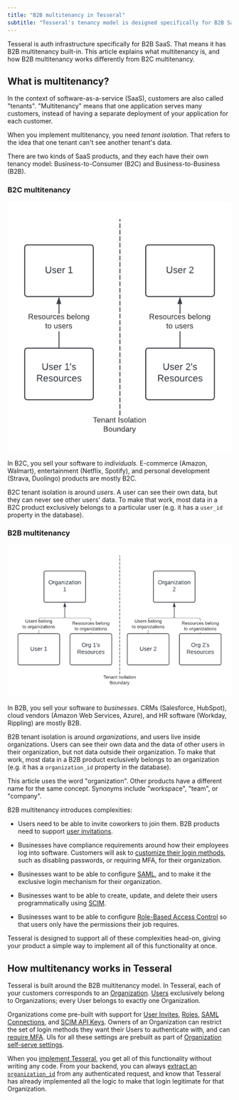 ```yaml
---
title: "B2B multitenancy in Tesseral"
subtitle: "Tesseral's tenancy model is designed specifically for B2B SaaS"
---
```


Tesseral is auth infrastructure specifically for B2B SaaS. That means it has B2B
multitenancy built-in. This article explains what multitenancy is, and how B2B
multitenancy works differently from B2C multitenancy.

## What is multitenancy?

In the context of software-as-a-service (SaaS), customers are also called
"tenants". "Multitenancy" means that one application serves many customers,
instead of having a separate deployment of your application for each customer.

When you implement multitenancy, you need *tenant isolation*. That refers to the
idea that one tenant can't see another tenant's data.

There are two kinds of SaaS products, and they each have their own tenancy
model: Business-to-Consumer (B2C) and Business-to-Business (B2B).

### B2C multitenancy

<Frame caption="A typical B2C data model. Most resources belong to users, and users can't see each others' resources.">
  <img src="b2c.png" />
</Frame>

In B2C, you sell your software to *individuals*. E-commerce (Amazon, Walmart),
entertainment (Netflix, Spotify), and personal development (Strava, Duolingo)
products are mostly B2C.

B2C tenant isolation is around *users*. A user can see their own data, but they
can never see other users' data. To make that work, most data in a B2C product
exclusively belongs to a particular user (e.g. it has a `user_id` property in
the database).

### B2B multitenancy

<Frame caption="A typical B2B data model. Users belong to organizations, and can see other resources in the same organization. But users can't see resources in other organizations.">
  <img src="b2b.png" />
</Frame>

In B2B, you sell your software to *businesses*. CRMs (Salesforce, HubSpot),
cloud vendors (Amazon Web Services, Azure), and HR software (Workday, Rippling)
are mostly B2B.

B2B tenant isolation is around *organizations*, and users live inside
organizations. Users can see their own data and the data of other users in their
organization, but not data outside their organization. To make that work, most
data in a B2B product exclusively belongs to an organization (e.g. it has a
`organization_id` property in the database).

<Info>
  This article uses the word "organization". Other products have a different
  name for the same concept. Synonyms include "workspace", "team", or "company".
</Info>

B2B multitenancy introduces complexities:

* Users need to be able to invite coworkers to join them. B2B products need to
  support [user invitations](/docs/concepts/user-invites).

* Businesses have compliance requirements around how their employees log into
  software. Customers will ask to [customize their login
  methods](/docs/features/customizing-your-login-experience#changing-login-methods-for-an-organization),
  such as disabling passwords, or requiring MFA, for their organization.

* Businesses want to be able to configure [SAML](/docs/features/saml-sso), and
  to make it the exclusive login mechanism for their organization.

* Businesses want to be able to create, update, and delete their users
  programmatically using [SCIM](/docs/features/scim-provisioning).

* Businesses want to be able to configure [Role-Based Access
  Control](/docs/features/role-based-access-control) so that users only have the
  permissions their job requires.

Tesseral is designed to support all of these complexities head-on, giving your
product a simple way to implement all of this functionality at once.

## How multitenancy works in Tesseral

Tesseral is built around the B2B multitenancy model. In Tesseral, each of your
customers corresponds to an [Organization](/docs/concepts/organizations).
[Users](/docs/concepts/users) exclusively belong to Organizations; every User
belongs to exactly one Organization.

Organizations come pre-built with support for [User
Invites](/docs/concepts/user-invites),
[Roles](/docs/features/role-based-access-control#rbac-concepts), [SAML
Connections](/docs/concepts/saml-connections), and [SCIM API
Keys](/docs/concepts/scim-api-keys). Owners of an Organization can restrict the
set of login methods they want their Users to authenticate with, and can
[require MFA](/docs/concepts/organizations#require-mfa). UIs for all these
settings are prebuilt as part of [Organization self-serve
settings](/docs/features/self-serve-organization-settings).

When you [implement
Tesseral](/docs/quickstart#add-tesseral-to-your-clientside-code), you get all of
this functionality without writing any code. From your backend, you can always
[extract an
`organization_id`](/docs/quickstart#add-tesseral-to-your-serverside-code) from
any authenticated request, and know that Tesseral has already implemented all
the logic to make that login legitimate for that Organization.
